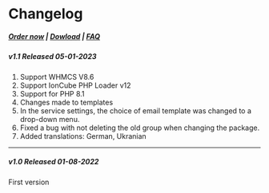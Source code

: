 # Changelog

#####  [Order now](https://puqcloud.com/index.php?rp=/store/whmcs-module-nextcloud) | [Dowload](https://download.puqcloud.com/WHMCS/servers/PUQ_WHMCS-Nextcloud/) | [FAQ](https://faq.puqcloud.com/)

##### v1.1 Released 05-01-2023

1. Support WHMCS V8.6
2. Support IonCube PHP Loader v12
3. Support for PHP 8.1
4. Changes made to templates
5. In the service settings, the choice of email template was changed to a drop-down menu.
6. Fixed a bug with not deleting the old group when changing the package.
7. Added translations: German, Ukranian

- - - - - -

##### v1.0 Released 01-08-2022

First version
